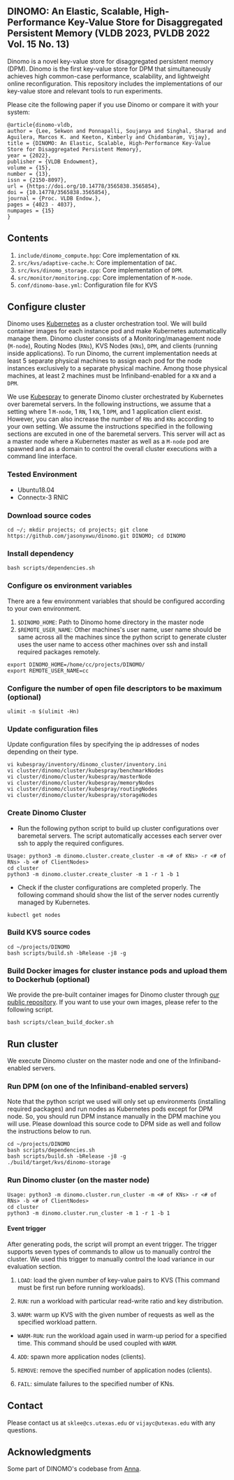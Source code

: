 ## DINOMO: An Elastic, Scalable, High-Performance Key-Value Store for Disaggregated Persistent Memory (VLDB 2023, PVLDB 2022 Vol. 15 No. 13)

Dinomo is a novel key-value store for disaggregated persistent memory (DPM).
Dinomo is the first key-value store for DPM that simultaneously achieves
high common-case performance, scalability, and lightweight online reconfiguration.
This repository includes the implementations of our key-value store and relevant
tools to run experiments.

Please cite the following paper if you use Dinomo or compare it with your system:

```
@article{dinomo-vldb,
author = {Lee, Sekwon and Ponnapalli, Soujanya and Singhal, Sharad and Aguilera, Marcos K. and Keeton, Kimberly and Chidambaram, Vijay},
title = {DINOMO: An Elastic, Scalable, High-Performance Key-Value Store for Disaggregated Persistent Memory},
year = {2022},
publisher = {VLDB Endowment},
volume = {15},
number = {13},
issn = {2150-8097},
url = {https://doi.org/10.14778/3565838.3565854},
doi = {10.14778/3565838.3565854},
journal = {Proc. VLDB Endow.},
pages = {4023 - 4037},
numpages = {15}
}
```

## Contents

1. `include/dinomo_compute.hpp`: Core implementation of `KN`.
2. `src/kvs/adaptive-cache.h`: Core implementation of `DAC`.
3. `src/kvs/dinomo_storage.cpp`: Core implementation of `DPM`.
4. `src/monitor/monitoring.cpp`: Core implementation of `M-node`.
5. `conf/dinomo-base.yml`: Configuration file for KVS

## Configure cluster

Dinomo uses [Kubernetes](https://kubernetes.io/) as a cluster orchestration tool.
We will build container images for each instance pod and make Kubernetes
automatically manage them. Dinomo cluster consists of a Monitoring/management
node (`M-node`), Routing Nodes (`RNs`), KVS Nodes (`KNs`), `DPM`, and
clients (running inside applications). To run Dinomo, the current implementation
needs at least 5 separate physical machines to assign each pod for the node
instances exclusively to a separate physical machine. Among those physical machines,
at least 2 machines must be Infiniband-enabled for a `KN` and a `DPM`.

We use [Kubespray](https://github.com/kubernetes-sigs/kubespray) to generate
Dinomo cluster orchestrated by Kubernetes over baremetal servers.
In the following instructions, we assume that a setting where 1 `M-node`, 1 `RN`, 1 `KN`,
1 `DPM`, and 1 application client exist. However, you can also increase the number
of `RNs` and `KNs` according to your own setting. We assume the instructions
specified in the following sections are excuted in one of the baremetal servers.
This server will act as a master node where a Kubernetes master as well as a
`M-node` pod are spawned and as a domain to control the overall cluster executions
with a command line interface.

### Tested Environment

-   Ubuntu18.04
-   Connectx-3 RNIC

### Download source codes

```
cd ~/; mkdir projects; cd projects; git clone https://github.com/jasonyxwu/dinomo.git DINOMO; cd DINOMO
```

### Install dependency

```
bash scripts/dependencies.sh
```

### Configure os environment variables

There are a few environment variables that should be configured according
to your own environment.

1. `$DINOMO_HOME`: Path to Dinomo home directory in the master node
2. `$REMOTE_USER_NAME`: Other machines's user name, user name should be same
   across all the machines since the python script to generate cluster uses
   the user name to access other machines over ssh and install required
   packages remotely.

```
export DINOMO_HOME=/home/cc/projects/DINOMO/
export REMOTE_USER_NAME=cc
```

### Configure the number of open file descriptors to be maximum (optional)

```
ulimit -n $(ulimit -Hn)
```

### Update configuration files

Update configuration files by specifying the ip addresses of nodes depending on their type.

```
vi kubespray/inventory/dinomo_cluster/inventory.ini
vi cluster/dinomo/cluster/kubespray/benchmarkNodes
vi cluster/dinomo/cluster/kubespray/masterNode
vi cluster/dinomo/cluster/kubespray/memoryNodes
vi cluster/dinomo/cluster/kubespray/routingNodes
vi cluster/dinomo/cluster/kubespray/storageNodes
```

### Create Dinomo Cluster

-   Run the following python script to build up cluster configurations over baremetal servers. The script automatically accesses each server over ssh to apply the required configures.

```
Usage: python3 -m dinomo.cluster.create_cluster -m <# of KNs> -r <# of RNs> -b <# of ClientNodes>
cd cluster
python3 -m dinomo.cluster.create_cluster -m 1 -r 1 -b 1
```

-   Check if the cluster configurations are completed properly. The following command should show the list of the server nodes currently managed by Kubernetes.

```
kubectl get nodes
```

### Build KVS source codes

```
cd ~/projects/DINOMO
bash scripts/build.sh -bRelease -j8 -g
```

### Build Docker images for cluster instance pods and upload them to Dockerhub (optional)

We provide the pre-built container images for Dinomo cluster through [our public repository](https://hub.docker.com/repository/docker/sekwonlee/dinomo).
If you want to use your own images, please refer to the following script.

```
bash scripts/clean_build_docker.sh
```

## Run cluster

We execute Dinomo cluster on the master node and one of the Infiniband-enabled servers.

### Run DPM (on one of the Infiniband-enabled servers)

Note that the python script we used will only set up environments (installing
required packages) and run nodes as Kubernetes pods except for DPM node.
So, you should run DPM instance manually in the DPM machine you will use.
Please download this source code to DPM side as well and follow the instructions
below to run.

```
cd ~/projects/DINOMO
bash scripts/dependencies.sh
bash scripts/build.sh -bRelease -j8 -g
./build/target/kvs/dinomo-storage
```

### Run Dinomo cluster (on the master node)

```
Usage: python3 -m dinomo.cluster.run_cluster -m <# of KNs> -r <# of RNs> -b <# of ClientNodes>
cd cluster
python3 -m dinomo.cluster.run_cluster -m 1 -r 1 -b 1
```

#### Event trigger

After generating pods, the script will prompt an event trigger. The trigger
supports seven types of commands to allow us to manually control the cluster.
We used this trigger to manually control the load variance in our evaluation section.

1. `LOAD`: load the given number of key-value pairs to KVS (This command must be
   first run before running workloads).

2. `RUN`: run a workload with particular read-write ratio and key distribution.

3. `WARM`: warm up KVS with the given number of requests as well as
   the specified workload pattern.

-   `WARM-RUN`: run the workload again used in warm-up period for a specified time. This command should be used coupled with `WARM`.

4. `ADD`: spawn more application nodes (clients).

5. `REMOVE`: remove the specified number of application nodes (clients).

6. `FAIL`: simulate failures to the specified number of KNs.

## Contact

Please contact us at `sklee@cs.utexas.edu` or `vijayc@utexas.edu` with any questions.

## Acknowledgments

Some part of DINOMO's codebase from [Anna](https://github.com/hydro-project/anna).
